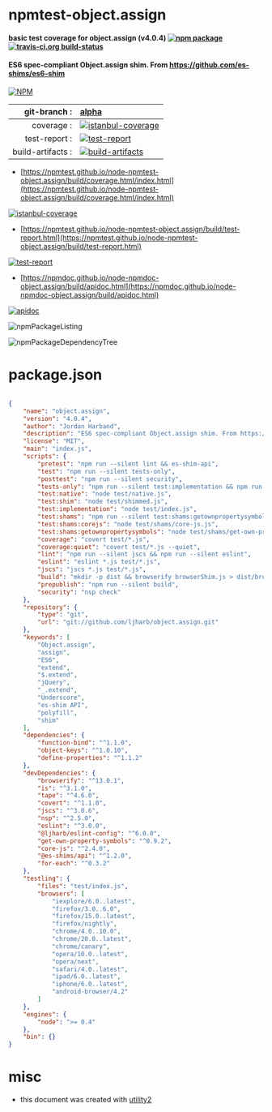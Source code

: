 # npmtest-object.assign

#### basic test coverage for  object.assign (v4.0.4)  [![npm package](https://img.shields.io/npm/v/npmtest-object.assign.svg?style=flat-square)](https://www.npmjs.org/package/npmtest-object.assign) [![travis-ci.org build-status](https://api.travis-ci.org/npmtest/node-npmtest-object.assign.svg)](https://travis-ci.org/npmtest/node-npmtest-object.assign)

#### ES6 spec-compliant Object.assign shim. From https://github.com/es-shims/es6-shim

[![NPM](https://nodei.co/npm/object.assign.png?downloads=true&downloadRank=true&stars=true)](https://www.npmjs.com/package/object.assign)

| git-branch : | [alpha](https://github.com/npmtest/node-npmtest-object.assign/tree/alpha)|
|--:|:--|
| coverage : | [![istanbul-coverage](https://npmtest.github.io/node-npmtest-object.assign/build/coverage.badge.svg)](https://npmtest.github.io/node-npmtest-object.assign/build/coverage.html/index.html)|
| test-report : | [![test-report](https://npmtest.github.io/node-npmtest-object.assign/build/test-report.badge.svg)](https://npmtest.github.io/node-npmtest-object.assign/build/test-report.html)|
| build-artifacts : | [![build-artifacts](https://npmtest.github.io/node-npmtest-object.assign/glyphicons_144_folder_open.png)](https://github.com/npmtest/node-npmtest-object.assign/tree/gh-pages/build)|

- [https://npmtest.github.io/node-npmtest-object.assign/build/coverage.html/index.html](https://npmtest.github.io/node-npmtest-object.assign/build/coverage.html/index.html)

[![istanbul-coverage](https://npmtest.github.io/node-npmtest-object.assign/build/screenCapture.buildCi.browser.%252Ftmp%252Fbuild%252Fcoverage.lib.html.png)](https://npmtest.github.io/node-npmtest-object.assign/build/coverage.html/index.html)

- [https://npmtest.github.io/node-npmtest-object.assign/build/test-report.html](https://npmtest.github.io/node-npmtest-object.assign/build/test-report.html)

[![test-report](https://npmtest.github.io/node-npmtest-object.assign/build/screenCapture.buildCi.browser.%252Ftmp%252Fbuild%252Ftest-report.html.png)](https://npmtest.github.io/node-npmtest-object.assign/build/test-report.html)

- [https://npmdoc.github.io/node-npmdoc-object.assign/build/apidoc.html](https://npmdoc.github.io/node-npmdoc-object.assign/build/apidoc.html)

[![apidoc](https://npmdoc.github.io/node-npmdoc-object.assign/build/screenCapture.buildCi.browser.%252Ftmp%252Fbuild%252Fapidoc.html.png)](https://npmdoc.github.io/node-npmdoc-object.assign/build/apidoc.html)

![npmPackageListing](https://npmtest.github.io/node-npmtest-object.assign/build/screenCapture.npmPackageListing.svg)

![npmPackageDependencyTree](https://npmtest.github.io/node-npmtest-object.assign/build/screenCapture.npmPackageDependencyTree.svg)



# package.json

```json

{
    "name": "object.assign",
    "version": "4.0.4",
    "author": "Jordan Harband",
    "description": "ES6 spec-compliant Object.assign shim. From https://github.com/es-shims/es6-shim",
    "license": "MIT",
    "main": "index.js",
    "scripts": {
        "pretest": "npm run --silent lint && es-shim-api",
        "test": "npm run --silent tests-only",
        "posttest": "npm run --silent security",
        "tests-only": "npm run --silent test:implementation && npm run --silent test:shim && npm run --silent test:shams",
        "test:native": "node test/native.js",
        "test:shim": "node test/shimmed.js",
        "test:implementation": "node test/index.js",
        "test:shams": "npm run --silent test:shams:getownpropertysymbols && npm run --silent test:shams:corejs",
        "test:shams:corejs": "node test/shams/core-js.js",
        "test:shams:getownpropertysymbols": "node test/shams/get-own-property-symbols.js",
        "coverage": "covert test/*.js",
        "coverage:quiet": "covert test/*.js --quiet",
        "lint": "npm run --silent jscs && npm run --silent eslint",
        "eslint": "eslint *.js test/*.js",
        "jscs": "jscs *.js test/*.js",
        "build": "mkdir -p dist && browserify browserShim.js > dist/browser.js",
        "prepublish": "npm run --silent build",
        "security": "nsp check"
    },
    "repository": {
        "type": "git",
        "url": "git://github.com/ljharb/object.assign.git"
    },
    "keywords": [
        "Object.assign",
        "assign",
        "ES6",
        "extend",
        "$.extend",
        "jQuery",
        "_.extend",
        "Underscore",
        "es-shim API",
        "polyfill",
        "shim"
    ],
    "dependencies": {
        "function-bind": "^1.1.0",
        "object-keys": "^1.0.10",
        "define-properties": "^1.1.2"
    },
    "devDependencies": {
        "browserify": "^13.0.1",
        "is": "^3.1.0",
        "tape": "^4.6.0",
        "covert": "^1.1.0",
        "jscs": "^3.0.6",
        "nsp": "^2.5.0",
        "eslint": "^3.0.0",
        "@ljharb/eslint-config": "^6.0.0",
        "get-own-property-symbols": "^0.9.2",
        "core-js": "^2.4.0",
        "@es-shims/api": "^1.2.0",
        "for-each": "^0.3.2"
    },
    "testling": {
        "files": "test/index.js",
        "browsers": [
            "iexplore/6.0..latest",
            "firefox/3.0..6.0",
            "firefox/15.0..latest",
            "firefox/nightly",
            "chrome/4.0..10.0",
            "chrome/20.0..latest",
            "chrome/canary",
            "opera/10.0..latest",
            "opera/next",
            "safari/4.0..latest",
            "ipad/6.0..latest",
            "iphone/6.0..latest",
            "android-browser/4.2"
        ]
    },
    "engines": {
        "node": ">= 0.4"
    },
    "bin": {}
}
```



# misc
- this document was created with [utility2](https://github.com/kaizhu256/node-utility2)
